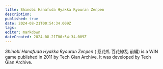 ```yaml
---
title: Shinobi Hanafuda Hyakka Ryouran Zenpen
description: 
published: true
date: 2024-08-21T00:54:34.009Z
tags: 
editor: markdown
dateCreated: 2024-08-21T00:54:34.009Z
---
```


_Shinobi Hanafuda Hyakka Ryouran Zenpen_ (<span lang='ja'>	忍花札 百花繚乱 前編</span>) is a WIN game published in 2011 by Tech Gian Archive.
It was developed by Tech Gian Archive.
